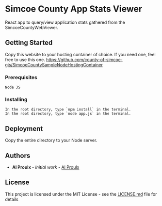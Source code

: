 # Simcoe County App Stats Viewer

React app to query/view application stats gathered from the SimcoeCountyWebViewer.

## Getting Started

Copy this website to your hosting container of choice. If you need one, feel free to use this one. https://github.com/county-of-simcoe-gis/SimcoeCountySampleNodeHostingContainer

### Prerequisites

```
Node JS
```

### Installing

```
In the root directory, type `npm install` in the terminal.
In the root directory, type `node app.js` in the terminal.
```

## Deployment

Copy the entire directory to your Node server.

## Authors

- **Al Proulx** - _Initial work_ - [Al Proulx](https://github.com/iquitwow)

## License

This project is licensed under the MIT License - see the [LICENSE.md](LICENSE.md) file for details
